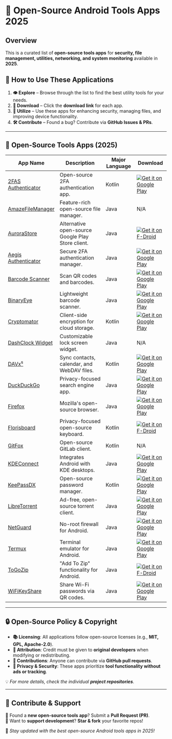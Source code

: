 # 🔧 Open-Source Android Tools Apps 2025

## Overview
This is a curated list of **open-source tools apps** for **security, file management, utilities, networking, and system monitoring** available in **2025**.

## 🔄 How to Use These Applications
1. **👁️ Explore** – Browse through the list to find the best utility tools for your needs.
2. **💾 Download** – Click the **download link** for each app.
3. **🔧 Utilize** – Use these apps for enhancing security, managing files, and improving device functionality.
4. **🛠️ Contribute** – Found a bug? Contribute via **GitHub Issues & PRs**.

---

## 📂 **Open-Source Tools Apps (2025)**

| App Name | Description | Major Language | Download |
|----------|------------|---------------|----------|
| [2FAS Authenticator](https://github.com/twofas/2fas-android) | Open-source 2FA authentication app. | Kotlin | [![Get it on Google Play](https://i.imgur.com/T9HnFlW.png)](https://play.google.com/store/apps/details?id=com.twofasapp) |
| [AmazeFileManager](https://github.com/arpitkh96/AmazeFileManager) | Feature-rich open-source file manager. | Java | N/A |
| [AuroraStore](https://gitlab.com/AuroraOSS/AuroraStore) | Alternative open-source Google Play Store client. | Java | [![Get it on F-Droid](https://fdroid.gitlab.io/artwork/badge/get-it-on.png)](https://f-droid.org/en/packages/com.aurora.store/) |
| [Aegis Authenticator](https://github.com/beemdevelopment/Aegis) | Secure 2FA authentication manager. | Java | [![Get it on Google Play](https://i.imgur.com/T9HnFlW.png)](https://play.google.com/store/apps/details?id=com.beemdevelopment.aegis) |
| [Barcode Scanner](https://github.com/zxing/zxing) | Scan QR codes and barcodes. | Java | [![Get it on Google Play](https://i.imgur.com/T9HnFlW.png)](https://play.google.com/store/apps/details?id=com.google.zxing.client.android) |
| [BinaryEye](https://github.com/markusfisch/BinaryEye) | Lightweight barcode scanner. | Java | [![Get it on Google Play](https://i.imgur.com/T9HnFlW.png)](https://play.google.com/store/apps/details?id=de.markusfisch.android.binaryeye) |
| [Cryptomator](https://github.com/cryptomator/android/) | Client-side encryption for cloud storage. | Kotlin | [![Get it on Google Play](https://i.imgur.com/T9HnFlW.png)](https://play.google.com/store/apps/details?id=org.cryptomator) |
| [DashClock Widget](https://github.com/romannurik/dashclock) | Customizable lock screen widget. | Java | N/A |
| [DAVx⁵](https://github.com/bitfireAT/davx5-ose) | Sync contacts, calendar, and WebDAV files. | Kotlin | [![Get it on Google Play](https://i.imgur.com/T9HnFlW.png)](https://play.google.com/store/apps/details?id=at.bitfire.davdroid) |
| [DuckDuckGo](https://github.com/duckduckgo/android) | Privacy-focused search engine app. | Java | [![Get it on Google Play](https://i.imgur.com/T9HnFlW.png)](https://play.google.com/store/apps/details?id=com.duckduckgo.mobile.android) |
| [Firefox](https://wiki.mozilla.org/Mobile/Fennec/Android) | Mozilla's open-source browser. | Java | [![Get it on Google Play](https://i.imgur.com/T9HnFlW.png)](https://play.google.com/store/apps/details?id=org.mozilla.firefox) |
| [Florisboard](https://github.com/florisboard/florisboard) | Privacy-focused open-source keyboard. | Kotlin | [![Get it on F-Droid](https://fdroid.gitlab.io/artwork/badge/get-it-on.png)](https://f-droid.org/packages/dev.patrickgold.florisboard) |
| [GitFox](https://gitlab.com/terrakok/gitlab-client) | Open-source GitLab client. | Kotlin | N/A |
| [KDEConnect](https://github.com/KDE/kdeconnect-android) | Integrates Android with KDE desktops. | Java | [![Get it on Google Play](https://i.imgur.com/T9HnFlW.png)](https://play.google.com/store/apps/details?id=org.kde.kdeconnect_tp) |
| [KeePassDX](https://github.com/Kunzisoft/KeePassDX) | Open-source password manager. | Kotlin | [![Get it on Google Play](https://i.imgur.com/T9HnFlW.png)](https://play.google.com/store/apps/details?id=com.kunzisoft.keepass.free) |
| [LibreTorrent](https://github.com/proninyaroslav/libretorrent) | Ad-free, open-source torrent client. | Java | [![Get it on Google Play](https://i.imgur.com/T9HnFlW.png)](https://play.google.com/store/apps/details?id=org.proninyaroslav.libretorrent) |
| [NetGuard](https://github.com/M66B/NetGuard) | No-root firewall for Android. | Java | [![Get it on Google Play](https://i.imgur.com/T9HnFlW.png)](https://play.google.com/apps/testing/eu.faircode.netguard) |
| [Termux](https://github.com/termux/termux-app) | Terminal emulator for Android. | Java | [![Get it on Google Play](https://i.imgur.com/T9HnFlW.png)](https://play.google.com/store/apps/details?id=com.termux) |
| [ToGoZip](https://github.com/k3b/ToGoZip/) | "Add To Zip" functionality for Android. | Java | [![Get it on F-Droid](https://fdroid.gitlab.io/artwork/badge/get-it-on.png)](https://f-droid.org/packages/de.k3b.android.toGoZip) |
| [WiFiKeyShare](https://github.com/bparmentier/WiFiKeyShare) | Share Wi-Fi passwords via QR codes. | Java | [![Get it on Google Play](https://i.imgur.com/T9HnFlW.png)](https://play.google.com/store/apps/details?id=be.brunoparmentier.wifikeyshare) |

---

## 🔒 Open-Source Policy & Copyright
- **📚 Licensing**: All applications follow open-source licenses (e.g., **MIT, GPL, Apache-2.0**).
- **🔗 Attribution**: Credit must be given to **original developers** when modifying or redistributing.
- **🔧 Contributions**: Anyone can contribute via **GitHub pull requests**.
- **🔐 Privacy & Security**: These apps prioritize **tool functionality without ads or tracking**.

💡 _For more details, check the individual **project repositories**._

---

## 🌟 Contribute & Support
🔹 Found a **new open-source tools app**? Submit a **Pull Request (PR)**.  
🔹 Want to **support development**? **Star & fork** your favorite repos!  

🚀 _Stay updated with the best open-source Android tools apps in 2025!_

